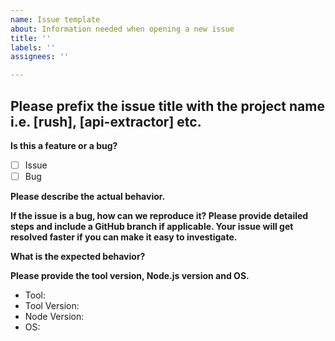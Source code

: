 ```yaml
---
name: Issue template
about: Information needed when opening a new issue
title: ''
labels: ''
assignees: ''

---
```


## Please prefix the issue title with the project name i.e. [rush], [api-extractor] etc. ##
 
**Is this a feature or a bug?**

- [ ] Issue
- [ ] Bug

**Please describe the actual behavior.**

**If the issue is a bug, how can we reproduce it? Please provide detailed steps and include a GitHub branch if applicable. Your issue will get resolved faster if you can make it easy to investigate.**

**What is the expected behavior?**

**Please provide the tool version, Node.js version and OS.**

* Tool: 
* Tool Version:
* Node Version: 
* OS:

